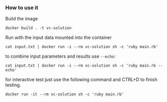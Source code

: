 ### How to use it

Build the image
```
docker build . -t vc-solution
```

Run with the input data mounted into the container
```
cat input.txt | docker run -i --rm vc-solution sh -c 'ruby main.rb'
```

to combine input parameters and results use `--echo`:
```
cat input.txt | docker run -i --rm vc-solution sh -c 'ruby main.rb --echo'
```

for interactive test just use the following command and CTRL+D to finish testing.
```
docker run -it --rm vc-solution sh -c 'ruby main.rb'
```
